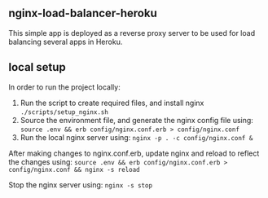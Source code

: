 nginx-load-balancer-heroku
---

This simple app is deployed as a reverse proxy server to be used for load balancing several apps in Heroku.

local setup
--

In order to run the project locally:

1. Run the script to create required files, and install nginx `./scripts/setup_nginx.sh`
2. Source the environment file, and generate the nginx config file using: `source .env && erb config/nginx.conf.erb > config/nginx.conf`
3. Run the local nginx server using: `nginx -p . -c config/nginx.conf &`

After making changes to nginx.conf.erb, update nginx and reload to reflect the changes using:
    `source .env && erb config/nginx.conf.erb > config/nginx.conf && nginx -s reload`

Stop the nginx server using: `nginx -s stop`